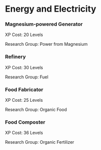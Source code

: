 # Energy and Electricity

### Magnesium-powered Generator

XP Cost: 20 Levels

Research Group: Power from Magnesium

### Refinery

XP Cost: 30 Levels

Research Group: Fuel

### Food Fabricator

XP Cost: 25 Levels

Research Group: Organic Food

### Food Composter

XP Cost: 36 Levels

Research Group: Organic Fertilizer
